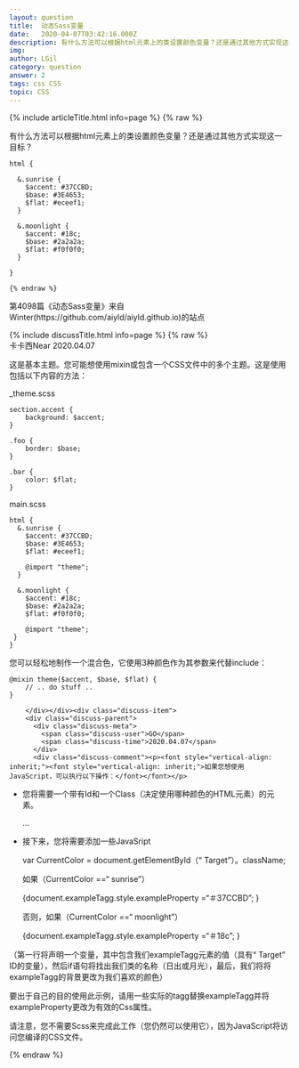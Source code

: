 ```yaml
---
layout: question
title:  动态Sass变量
date:   2020-04-07T03:42:16.000Z
description: 有什么方法可以根据html元素上的类设置颜色变量？还是通过其他方式实现这一目标？html {  &.sunrise {    $accent  ...
img: 
author: LGil
category: question
answer: 2
tags: css CSS
topic: CSS
---
```

<div class="article-root">
  <div class="article">
    {% include articleTitle.html info=page %}
    {% raw %}
    <div class="article-content"><p><font style="vertical-align: inherit;"><font style="vertical-align: inherit;">有什么方法可以根据html元素上的类设置颜色变量？</font><font style="vertical-align: inherit;">还是通过其他方式实现这一目标？</font></font></p>

<pre><code>html {<font></font>
<font></font>
  &amp;.sunrise {<font></font>
    $accent: #37CCBD;<font></font>
    $base: #3E4653;<font></font>
    $flat: #eceef1;<font></font>
  }<font></font>
<font></font>
  &amp;.moonlight {<font></font>
    $accent: #18c;<font></font>
    $base: #2a2a2a;<font></font>
    $flat: #f0f0f0;<font></font>
  }<font></font>
<font></font>
}<font></font>
</code></pre></div>
    {% endraw %}
  </div>
  <p class="winter_mark">第4098篇《动态Sass变量》来自Winter(https://github.com/aiyld/aiyld.github.io)的站点</p>
  <div class="discuss-wrapper">
    {% include discussTitle.html info=page %}
    {% raw %}
    <div class="discuss-item">
        <div class="discuss-parent">
          <div class="discuss-meta">
            <span class="discuss-user">卡卡西Near</span>
            <span class="discuss-time">2020.04.07</span>
          </div>
          <div class="discuss-comment"><p><font style="vertical-align: inherit;"><font style="vertical-align: inherit;">这是基本主题。</font><font style="vertical-align: inherit;">您可能想使用mixin或包含一个CSS文件中的多个主题。</font><font style="vertical-align: inherit;">这是使用包括以下内容的方法：</font></font></p>

<p><font style="vertical-align: inherit;"><font style="vertical-align: inherit;">_theme.scss</font></font></p>

<pre><code>section.accent {<font></font>
    background: $accent;<font></font>
}<font></font>
<font></font>
.foo {<font></font>
    border: $base;<font></font>
}<font></font>
<font></font>
.bar {<font></font>
    color: $flat;<font></font>
}<font></font>
</code></pre>

<p><font style="vertical-align: inherit;"><font style="vertical-align: inherit;">main.scss</font></font></p>

<pre><code>html {<font></font>
  &amp;.sunrise {<font></font>
    $accent: #37CCBD;<font></font>
    $base: #3E4653;<font></font>
    $flat: #eceef1;<font></font>
<font></font>
    @import "theme";<font></font>
  }<font></font>
<font></font>
  &amp;.moonlight {<font></font>
    $accent: #18c;<font></font>
    $base: #2a2a2a;<font></font>
    $flat: #f0f0f0;<font></font>
<font></font>
    @import "theme";<font></font>
 }<font></font>
}<font></font>
</code></pre>

<p><font style="vertical-align: inherit;"><font style="vertical-align: inherit;">您可以轻松地制作一个混合色，它使用3种颜色作为其参数来代替include：</font></font></p>

<pre><code>@mixin theme($accent, $base, $flat) {<font></font>
    // .. do stuff ..<font></font>
}<font></font>
</code></pre></div>
        </div></div><div class="discuss-item">
        <div class="discuss-parent">
          <div class="discuss-meta">
            <span class="discuss-user">GO</span>
            <span class="discuss-time">2020.04.07</span>
          </div>
          <div class="discuss-comment"><p><font style="vertical-align: inherit;"><font style="vertical-align: inherit;">如果您想使用JavaScript，可以执行以下操作：</font></font></p>

<ul>
<li><p><font style="vertical-align: inherit;"><font style="vertical-align: inherit;">您将需要一个带有Id和一个Class（决定使用哪种颜色的HTML元素）的元素。</font></font></p>

<p><font style="vertical-align: inherit;"><font style="vertical-align: inherit;">...</font></font></p></li>
<li><p><font style="vertical-align: inherit;"><font style="vertical-align: inherit;">接下来，您将需要添加一些JavaSript</font></font></p>

<p><font style="vertical-align: inherit;"><font style="vertical-align: inherit;">var CurrentColor = document.getElementById（“ Target”）。className; </font></font></p>

<p><font style="vertical-align: inherit;"><font style="vertical-align: inherit;">如果（CurrentColor ==“ sunrise”）</font></font></p>

<p><font style="vertical-align: inherit;"><font style="vertical-align: inherit;">{document.exampleTagg.style.exampleProperty =“＃37CCBD”; </font><font style="vertical-align: inherit;">}</font></font></p>

<p><font style="vertical-align: inherit;"><font style="vertical-align: inherit;">否则，如果（CurrentColor ==“ moonlight”）</font></font></p>

<p><font style="vertical-align: inherit;"><font style="vertical-align: inherit;">{document.exampleTagg.style.exampleProperty =“＃18c”; </font><font style="vertical-align: inherit;">}</font></font></p></li>
</ul>

<p><font style="vertical-align: inherit;"><font style="vertical-align: inherit;">（第一行将声明一个变量，其中包含我们exampleTagg元素的值（具有“ Target” ID的变量），然后if语句将找出我们类的名称（日出或月光），最后，我们将将exampleTagg的背景更改为我们喜欢的颜色）</font></font></p>

<p><font style="vertical-align: inherit;"><font style="vertical-align: inherit;">要出于自己的目的使用此示例，请用一些实际的tagg替换exampleTagg并将exampleProperty更改为有效的Css属性。</font></font></p>

<p><font style="vertical-align: inherit;"><font style="vertical-align: inherit;">请注意，您不需要Scss来完成此工作（您仍然可以使用它），因为JavaScript将访问您编译的CSS文件。</font></font></p></div>
        </div></div>
    {% endraw %}
  </div>
<div>
